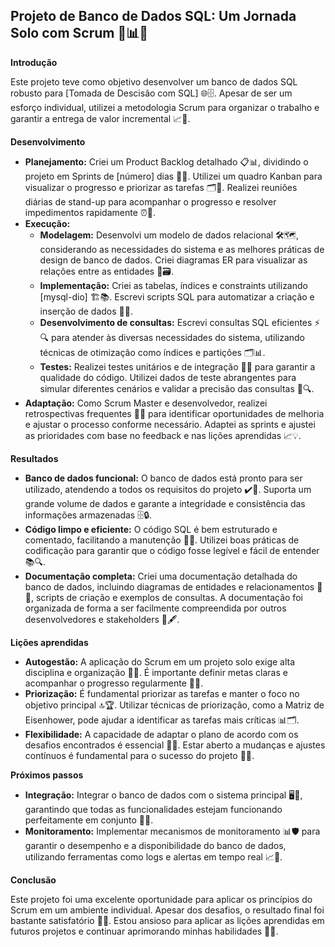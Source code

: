 ## Projeto de Banco de Dados SQL: Um Jornada Solo com Scrum 💼📊🚀

**Introdução**

Este projeto teve como objetivo desenvolver um banco de dados SQL robusto para [Tomada de Descisão com SQL] 🌐🗄️. Apesar de ser um esforço individual, utilizei a metodologia Scrum para organizar o trabalho e garantir a entrega de valor incremental 📈📅.

**Desenvolvimento**

* **Planejamento:** Criei um Product Backlog detalhado 📋📊, dividindo o projeto em Sprints de [número] dias 📅📆. Utilizei um quadro Kanban para visualizar o progresso e priorizar as tarefas 🗂️📌. Realizei reuniões diárias de stand-up para acompanhar o progresso e resolver impedimentos rapidamente ⏰💬.
* **Execução:**
   * **Modelagem:** Desenvolvi um modelo de dados relacional 🛠️🗺️, considerando as necessidades do sistema e as melhores práticas de design de banco de dados. Criei diagramas ER para visualizar as relações entre as entidades 📐🗃️.
   * **Implementação:** Criei as tabelas, índices e constraints utilizando [mysql-dio] 🏗️📚. Escrevi scripts SQL para automatizar a criação e inserção de dados 🔄💾.
   * **Desenvolvimento de consultas:** Escrevi consultas SQL eficientes ⚡🔍 para atender às diversas necessidades do sistema, utilizando técnicas de otimização como índices e partições 🗂️📊.
   * **Testes:** Realizei testes unitários e de integração 🧪✅ para garantir a qualidade do código. Utilizei dados de teste abrangentes para simular diferentes cenários e validar a precisão das consultas 🔄🔍.
* **Adaptação:** Como Scrum Master e desenvolvedor, realizei retrospectivas frequentes 🔄🧩 para identificar oportunidades de melhoria e ajustar o processo conforme necessário. Adaptei as sprints e ajustei as prioridades com base no feedback e nas lições aprendidas 📈💡.

**Resultados**

* **Banco de dados funcional:** O banco de dados está pronto para ser utilizado, atendendo a todos os requisitos do projeto ✔️🎯. Suporta um grande volume de dados e garante a integridade e consistência das informações armazenadas 🗄️🔒.
* **Código limpo e eficiente:** O código SQL é bem estruturado e comentado, facilitando a manutenção 🧹💡. Utilizei boas práticas de codificação para garantir que o código fosse legível e fácil de entender 📚🔍.
* **Documentação completa:** Criei uma documentação detalhada do banco de dados, incluindo diagramas de entidades e relacionamentos 📑📜, scripts de criação e exemplos de consultas. A documentação foi organizada de forma a ser facilmente compreendida por outros desenvolvedores e stakeholders 📘🖋️.

**Lições aprendidas**

* **Autogestão:** A aplicação do Scrum em um projeto solo exige alta disciplina e organização 🎯🚀. É importante definir metas claras e acompanhar o progresso regularmente 📅✅.
* **Priorização:** É fundamental priorizar as tarefas e manter o foco no objetivo principal 🔝🏆. Utilizar técnicas de priorização, como a Matriz de Eisenhower, pode ajudar a identificar as tarefas mais críticas 📊🗂️.
* **Flexibilidade:** A capacidade de adaptar o plano de acordo com os desafios encontrados é essencial 🔄🎯. Estar aberto a mudanças e ajustes contínuos é fundamental para o sucesso do projeto 🌟🔧.

**Próximos passos**
* **Integração:** Integrar o banco de dados com o sistema principal 🖥️🔗, garantindo que todas as funcionalidades estejam funcionando perfeitamente em conjunto 🧩🔄.
* **Monitoramento:** Implementar mecanismos de monitoramento 📊🛡️ para garantir o desempenho e a disponibilidade do banco de dados, utilizando ferramentas como logs e alertas em tempo real 📈🔔.

**Conclusão**

Este projeto foi uma excelente oportunidade para aplicar os princípios do Scrum em um ambiente individual. Apesar dos desafios, o resultado final foi bastante satisfatório 🎉🎊. Estou ansioso para aplicar as lições aprendidas em futuros projetos e continuar aprimorando minhas habilidades 💪🚀.
